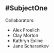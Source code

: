 #SubjectOne
----------------

Collaborators:
- Alex Froelich
- Clay Morton
- Kathryn Exline
- Jane Scharankov
